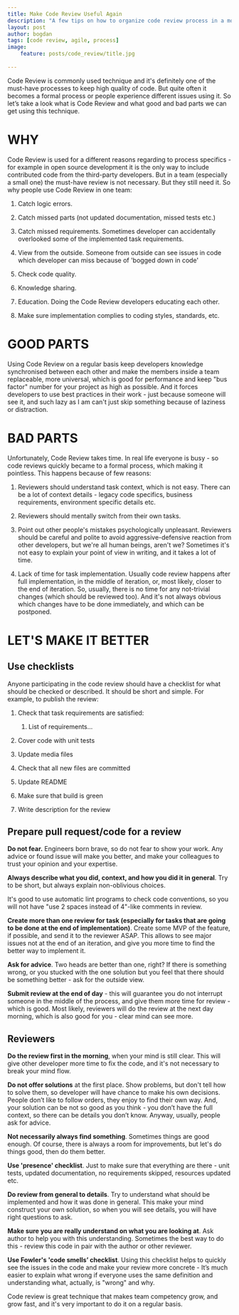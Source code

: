 ```yaml
---
title: Make Code Review Useful Again
description: "A few tips on how to organize code review process in a most effective and less distracting way. "
layout: post
author: bogdan
tags: [code review, agile, process]
image:
    feature: posts/code_review/title.jpg
    
---
```


Code Review is commonly used technique and it's definitely one of the must-have processes to keep high quality of code. 
But quite often it becomes a formal process or people experience different issues using it. 
So let’s take a look what is Code Review and what good and bad parts we can get using this technique. 

# WHY

Code Review is used for a different reasons regarding to process specifics - for example in open source development it is the only way to include contributed code from the third-party developers. But in a team (especially a small one) the must-have review is not necessary. But they still need it.  So why people use Code Review in one team:

1. Catch logic errors.

2. Catch missed parts (not updated documentation, missed tests etc.) 

3. Catch missed requirements. Sometimes developer can accidentally overlooked some of the implemented task requirements.

4. View from the outside. Someone from outside can see issues in code which developer can miss because of 'bogged down in code'

5. Check code quality.

6. Knowledge sharing. 

7. Education. Doing the Code Review developers educating each other.

8. Make sure implementation complies to coding styles, standards, etc.

<!-- more -->

# GOOD PARTS

Using Code Review on a regular basis keep developers knowledge synchronised between each other and make the members inside a team replaceable, more universal, which is good for performance and keep "bus factor" number for your project as high as possible. And it forces developers to use best practices in their work - just because someone will see it, and such lazy as I am can't just skip something because of laziness or distraction.  

# BAD PARTS

Unfortunately, Code Review takes time. In real life everyone is busy - so code reviews quickly became to a formal process, which making it pointless. This happens because of few reasons: 

1. Reviewers should understand task context, which is not easy. There can be a lot of context details - legacy code specifics, business requirements, environment specific details etc.

2. Reviewers should mentally switch from their own tasks.

3. Point out other people's mistakes psychologically unpleasant. Reviewers should be careful and polite to avoid aggressive-defensive reaction from other developers, but we're all human beings, aren't we? Sometimes it's not easy to explain your point of view in writing, and it takes a lot of time. 

4. Lack of time for task implementation. Usually code review happens after full implementation, in the middle of iteration, or, most likely, closer to the end of iteration. So, usually, there is no time for any not-trivial changes (which should be reviewed too). And it's not always obvious which changes have to be done immediately, and which can be postponed.

# LET'S MAKE IT BETTER

## Use checklists

Anyone participating in the code review should have a checklist for what should be checked or described. It should be short and simple. For example, to publish the review:

1. Check that task requirements are satisfied:

    1. List of requirements...

2. Cover code with unit tests

3. Update media files

4. Check that all new files are committed

5. Update README

6. Make sure that build is green

7. Write description for the review

## Prepare pull request/code for a review

**Do not fear.** Engineers born brave, so do not fear to show your work. Any advice or found issue will make you better, and make your colleagues to trust your opinion and your expertise.

**Always describe what you did, context, and how you did it in general**. Try to be short, but always explain non-oblivious choices. 

It's good to use automatic lint programs to check code conventions, so you will not have "use 2 spaces instead of 4"-like comments in review.

**Create more than one review for task (especially for tasks that are going to be done at the end of implementation)**. Create some MVP of the feature, if possible, and send it to the reviewer ASAP. This allows to see major issues not at the end of an iteration, and give you more time to find the better way to implement it.

**Ask for advice**. Two heads are better than one, right? If there is something wrong, or you stucked with the one solution but you feel that there should be something better - ask for the outside view. 

**Submit review at the end of day** - this will guarantee you do not interrupt someone in the middle of the process, and give them more time for review - which is good. Most likely, reviewers will do the review at the next day morning, which is also good for you - clear mind can see more. 

## Reviewers

**Do the review first in the morning**, when your mind is still clear.  This will give other developer more time to fix the code, and it's not necessary to break your mind flow.

**Do not offer solutions** at the first place. Show problems, but don't tell how to solve them, so developer will have chance to make his own decisions. People don’t like to follow orders, they enjoy to find their own way. And, your solution can be not so good as you think - you don’t have the full context, so there can be details you don’t know. Anyway, usually, people ask for advice. 

**Not necessarily always find something**. Sometimes things are good enough. Of course, there is always a room for improvements, but let's do things good, then do them better. 

 **Use 'presence' checklist**. Just to make sure that everything are there - unit tests, updated documentation, no requirements skipped, resources updated etc.

**Do review from general to details**. Try to understand what should be implemented and how it was done in general. This make your mind construct your own solution, so when you will see details, you will have right questions to ask. 

**Make sure you are really understand on what you are looking at**.  Ask author to help you with this understanding. Sometimes the best way to do this - review this code in pair with the author or other reviewer. 

**Use Fowler's 'code smells’ checklist**. Using this checklist helps to quickly see the issues in the code and make your review more concrete - It’s much easier to explain what wrong if everyone uses the same definition and understanding what, actually, is "wrong" and why. 



Code review is great technique that makes team competency grow, and grow fast, and it's very important to do it on a regular basis. 

